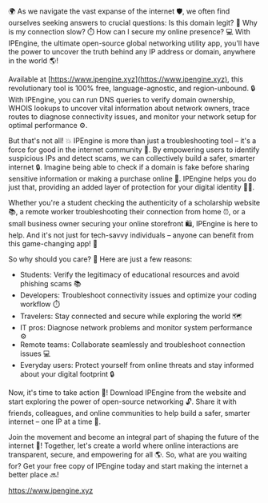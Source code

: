 🌍 As we navigate the vast expanse of the internet 🛡️, we often find ourselves seeking answers to crucial questions: Is this domain legit? 🤔 Why is my connection slow? ⏱️ How can I secure my online presence? 💻 With IPEngine, the ultimate open-source global networking utility app, you'll have the power to uncover the truth behind any IP address or domain, anywhere in the world 🌎!

Available at [https://www.ipengine.xyz](https://www.ipengine.xyz), this revolutionary tool is 100% free, language-agnostic, and region-unbound. 🔒 With IPEngine, you can run DNS queries to verify domain ownership, WHOIS lookups to uncover vital information about network owners, trace routes to diagnose connectivity issues, and monitor your network setup for optimal performance ⚙️.

But that's not all! 💥 IPEngine is more than just a troubleshooting tool – it's a force for good in the internet community 🌈. By empowering users to identify suspicious IPs and detect scams, we can collectively build a safer, smarter internet 🔒. Imagine being able to check if a domain is fake before sharing sensitive information or making a purchase online 💸. IPEngine helps you do just that, providing an added layer of protection for your digital identity 🕵️‍♀️.

Whether you're a student checking the authenticity of a scholarship website 📚, a remote worker troubleshooting their connection from home ⏰, or a small business owner securing your online storefront 🛍️, IPEngine is here to help. And it's not just for tech-savvy individuals – anyone can benefit from this game-changing app! 👥

So why should you care? 🤔 Here are just a few reasons:

* Students: Verify the legitimacy of educational resources and avoid phishing scams 📚
* Developers: Troubleshoot connectivity issues and optimize your coding workflow ⏱️
* Travelers: Stay connected and secure while exploring the world 🗺️
* IT pros: Diagnose network problems and monitor system performance ⚙️
* Remote teams: Collaborate seamlessly and troubleshoot connection issues 💻
* Everyday users: Protect yourself from online threats and stay informed about your digital footprint 🔒

Now, it's time to take action 🎉! Download IPEngine from the website and start exploring the power of open-source networking 🔓. Share it with friends, colleagues, and online communities to help build a safer, smarter internet – one IP at a time 💪.

Join the movement and become an integral part of shaping the future of the internet 🌟! Together, let's create a world where online interactions are transparent, secure, and empowering for all 🌎. So, what are you waiting for? Get your free copy of IPEngine today and start making the internet a better place 🔜!

https://www.ipengine.xyz